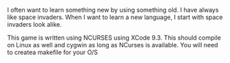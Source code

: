I often want to learn something new by using something old.  I have always like space invaders.
When I want to learn a new language, I start with space invaders look alike.

This game is written using NCURSES using XCode 9.3.  This should compile on Linux as well and cygwin
as long as NCurses is available.  You will need to createa makefile for your O/S
